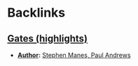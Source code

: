
# Backlinks
## [Gates (highlights)](<Gates (highlights).md>)
- **[Author](<Author.md>):** [Stephen Manes, Paul Andrews](<Stephen Manes, Paul Andrews.md>)


